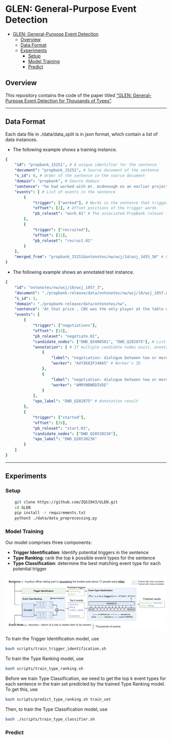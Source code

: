 # GLEN: General-Purpose Event Detection
- [GLEN: General-Purpose Event Detection](#glen-general-purpose-event-detection)
  - [Overview](#overview)
  - [Data Format](#data-format)
  - [Experiments](#experiments)
    - [Setup](#setup)
    - [Model Training](#model-training)
    - [Predict](#predict)

## Overview
This repository contains the code of the paper titled ["GLEN: General-Purpose Event Detection for Thousands of Types"](https:#arxiv.org/pdf/2303.09093.pdf).
***

## Data Format
Each data file in ./data/data_split is in json format, which contain a list of data instances. 
- The following example shows a training instance.
```yaml
{ 
    "id": "propbank_15251", # A unique identifier for the sentence
    "document": "propbank_15251", # Source document of the sentence
    "s_id": 0, # Order of the sentence in the source document
    "domain": "propbank", # Source domain
    "sentence": "he had worked with mr. mcdonough on an earlier project and recruited him as architect for the trade center .", # The original sentence text
    "events": [ # List of events in the sentence
        {
            "trigger": ["worked"], # Words in the sentence that trigger the event
            "offset": [2], # Offset positions of the trigger words
            "pb_roleset": "work.01" # The associated PropBank roleset for this event
        }, 
        {
            "trigger": ["recruited"], 
            "offset": [11], 
            "pb_roleset": "recruit.01"
        }
    ],
    "merged_from": "propbank_15251&ontonotes/nw/wsj/14/wsj_1455_58" # Optional attribute indicating merger of instances from different sources
}
```
- The following example shows an annotated test instance.
```yaml
{
    "id": "ontonotes/nw/wsj/10/wsj_1057_3", 
    "document": "./propbank-release/data/ontonotes/nw/wsj/10/wsj_1057.gold_conll", 
    "s_id": 3, 
    "domain": "./propbank-release/data/ontonotes/nw", 
    "sentence": "At that price , CBS was the only player at the table when negotiations with the International Olympic Committee started in Toronto Aug. 23 .", 
    "events": [
        {
            "trigger": ["negotiations"], 
            "offset": [13], 
            "pb_roleset": "negotiate.01",
            "candidate_nodes": ["DWD_Q3400581", "DWD_Q202875"], # List of event nodes mapping to the ProbBank roleset 
            "annotation": [ # If multiple candidate nodes exist, annotators select the most suitable event type
                {
                    "label": "negotiation: dialogue between two or more people or parties intended to reach a beneficial outcome", # Selected label by the worker 
                    "worker": "AVYIK8IPJ4865" # Worker's ID
                }, 
                {
                    "label": "negotiation: dialogue between two or more people or parties intended to reach a beneficial outcome", 
                    "worker": "AMRYNBWDDIVDE"
                }
            ],  
            "xpo_label": "DWD_Q202875" # Annotation result
        }, 
        {
            "trigger": ["started"], 
            "offset": [19], 
            "pb_roleset": "start.01", 
            "candidate_nodes": ["DWD_Q28530236"], 
            "xpo_label": "DWD_Q28530236"
        }
    ]
}
```

***
## Experiments
### Setup
```sh
    git clone https://github.com/ZQS1943/GLEN.git
    cd GLEN
    pip install -r requirements.txt
    python3 ./data/data_preprocessing.py
```

### Model Training

Our model comprises three components:
- **Trigger Identification**: Identify potential triggers in the sentence
- **Type Ranking**: rank the top k possible event types for the sentence
- **Type Classification**: determine the best matching event type for each potential trigger
  
![Overview of the framework](asset/model.png)

To train the Trigger Identification model, use
```sh
bash scripts/train_trigger_identification.sh
```
To train the Type Ranking model, use
```sh
bash scripts/train_type_ranking.sh
```
Before we train Type Classification, we need to get the top k event types for each sentence in the train set predicted by the trained Type Ranking model. To get this, use
```sh
bash scripts/predict_type_ranking.sh train_set
```
Then, to train the Type Classification model, use
```sh
bash ./scripts/train_type_classifier.sh
```

### Predict
